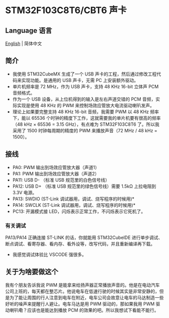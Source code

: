 # STM32F103C8T6/CBT6 声卡

## Language 语言

[English](Readme.md) | 简体中文

## 简介

* 我使用 STM32CubeMX 生成了一个 USB 声卡的工程，然后通过修改工程代码来实现功能。是通用的 USB 声卡，无需 PC 上安装额外驱动。
* 单片机频率是 72 MHz，作为 USB 声卡，支持 48 KHz 16-bit 立体声 PCM 音频格式。
* 作为一个 USB 设备，从上位机得到的输入是左右声道交错的 PCM 音频，实际实现是使用 48 KHz 的 PWM 来控制场效应管放大电流驱动喇叭发声。
* 理论上如果要完整支持 48 KHz 16-bit 音频，我需要 PWM 以 48 KHz 频率下，能以 65536 个时钟的精度下工作，这就需要我的单片机要有很高的频率（48 kHz × 65536 = 3.15 GHz），有点难为 STM32F103C8T6 了。所以我采用了 1500 时钟每周期的精度的 PWM 来播放声音（72 MHz / 48 kHz = 1500）。

## 接线

* PA0: PWM 输出到场效应管放大器（声道1）
* PA1: PWM 输出到场效应管放大器（声道2）
* PA11: USB D- （标准 USB 规范里的白色信号线）
* PA12: USB D+ （标准 USB 规范里的绿色信号线）需要 1.5kΩ 上拉电阻到 3.3V 电源。
* PA13: SWDIO (ST-Link 调试器用，调试、烧写程序的时候用)*
* PA14: SWCLK (ST-Link 调试器用，调试、烧写程序的时候用)*
* PC13: 开漏模式接 LED，闪烁表示正常工作，不闪烁表示它死机了。

### 有关调试

PA13/PA14 正确连接 ST-LINK 的话，你就能用 STM32CubeIDE 进行单步调试、断点调试、看寄存器、看内存、看外设等，改写代码，并且重新编译再下载。
* 我感觉调试体验比 VSCODE 强很多。

## 关于为啥要做这个

我有个朋友告诉我说 PWM 是能拿来给扬声器正常播放声音的。他是在电动汽车公司上班的，每天都在整芯片。他说电车在低速行驶的时候其实是非常安静的，但是为了能让周围的行人注意到电车在附近，电车公司会故意让电车的马达制造一些好听的噪声来提醒行人避让。电车马达是用 PWM 驱动的，那如果我用 PWM 驱动喇叭嘞？应该也是能达到播放 PCM 的效果的吧。所以我想试下看能不能行。
